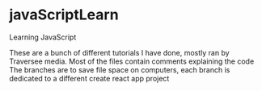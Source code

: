# javaScriptLearn
Learning JavaScript

These are a bunch of different tutorials I have done, mostly ran by Traversee media.
Most of the files contain comments explaining the code
The branches are to save file space on computers, each branch is dedicated to a different create react app project
